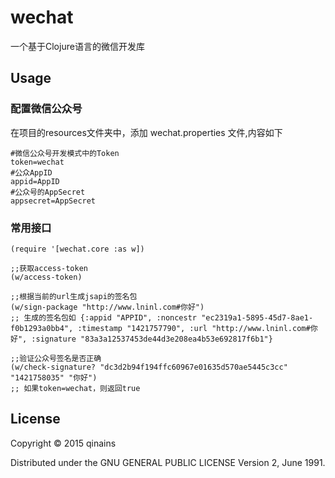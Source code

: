 # wechat

一个基于Clojure语言的微信开发库

## Usage

### 配置微信公众号
在项目的resources文件夹中，添加 wechat.properties 文件,内容如下

	#微信公众号开发模式中的Token
	token=wechat
	#公众AppID
	appid=AppID
	#公众号的AppSecret
	appsecret=AppSecret

### 常用接口

	(require '[wechat.core :as w])

	;;获取access-token
	(w/access-token)

	;;根据当前的url生成jsapi的签名包
	(w/sign-package "http://www.lninl.com#你好")
	;; 生成的签名包如 {:appid "APPID", :noncestr "ec2319a1-5895-45d7-8ae1-f0b1293a0bb4", :timestamp "1421757790", :url "http://www.lninl.com#你好", :signature "83a3a12537453de44d3e208ea4b53e692817f6b1"}

	;;验证公众号签名是否正确
	(w/check-signature? "dc3d2b94f194ffc60967e01635d570ae5445c3cc" "1421758035" "你好")
	;; 如果token=wechat，则返回true



## License

Copyright © 2015 qinains

Distributed under the GNU GENERAL PUBLIC LICENSE Version 2, June 1991.

